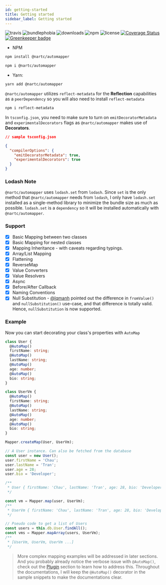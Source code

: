 ```yaml
---
id: getting-started
title: Getting started
sidebar_label: Getting started
---
```


![travis](https://badgen.net/travis/nartc/mapper)
![bundlephobia](https://badgen.net/bundlephobia/minzip/@nartc/automapper)
![downloads](https://badgen.net/npm/dt/@nartc/automapper)
![npm](https://badgen.net/npm/v/@nartc/automapper)
![license](https://badgen.net/github/license/nartc/mapper)
[![Coverage Status](https://coveralls.io/repos/github/nartc/mapper/badge.svg?branch=master)](https://coveralls.io/github/nartc/mapper?branch=master) [![Greenkeeper badge](https://badges.greenkeeper.io/nartc/mapper.svg)](https://greenkeeper.io/)

- NPM

```bash
npm install @nartc/automapper
```

```bash
npm i @nartc/automapper
```

- Yarn:

```bash
yarn add @nartc/automapper
```

`@nartc/automapper` utilizes `reflect-metadata` for the **Reflection** capabilities as a `peerDependency` so you will also need to install `reflect-metadata`

```bash
npm i reflect-metadata
```

In `tsconfig.json`, you need to make sure to turn on `emitDecoratorMetadata` and `experimentalDecorators` flags as `@nartc/automapper` makes use of **Decorators**.

```json
// sample tsconfig.json

{
  "compilerOptions": {
    "emitDecoratorMetadata": true,
    "experimentalDecorators": true
  }
}
```

### Lodash Note

`@nartc/automapper` uses `lodash.set` from `lodash`. Since `set` is the only method that `@nartc/automapper` needs from `lodash`, I only have `lodash.set` installed as a single-method library to minimize the bundle size as much as possible.
`lodash.set` is a `dependency` so it will be installed automatically with `@nartc/automapper`.

### Support

- [x] Basic Mapping between two classes
- [x] Basic Mapping for nested classes
- [x] Mapping Inheritance - with caveats regarding typings.
- [x] Array/List Mapping
- [x] Flattening
- [x] ReverseMap
- [x] Value Converters
- [x] Value Resolvers
- [x] Async
- [x] Before/After Callback
- [x] Naming Conventions
- [x] Null Substitution - [@lqmanh](https://github.com/lqmanh) pointed out the difference in `fromValue()` and `nullSubstitution()` use-case, and that difference is totally valid. Hence, `nullSubstitution` is now supported.

### Example

Now you can start decorating your class's properties with `AutoMap`

```typescript
class User {
  @AutoMap()
  firstName: string;
  @AutoMap()
  lastName: string;
  @AutoMap()
  age: number;
  @AutoMap()
  bio: string;
}

class UserVm {
  @AutoMap()
  firstName: string;
  @AutoMap()
  lastName: string;
  @AutoMap()
  age: number;
  @AutoMap()
  bio: string;
}

Mapper.createMap(User, UserVm);

// A User instance. Can also be fetched from the database
const user = new User();
user.firstName = 'Chau';
user.lastName = 'Tran';
user.age = 28;
user.bio = 'Developer';

/**
 * User { firstName: 'Chau', lastName: 'Tran', age: 28, bio: 'Developer' }
 */

const vm = Mapper.map(user, UserVm);
/**
 * UserVm { firstName: 'Chau', lastName: 'Tran', age: 28, bio: 'Developer' }
 */

// Pseudo code to get a list of Users
const users = this.db.User.findAll();
const vms = Mapper.mapArray(users, UserVm);
/**
 * [UserVm, UserVm, UserVm ...]
 */
```

> More complex mapping examples will be addressed in later sections. And you probably already notice the verbose issue with `@AutoMap()`, check out the [Plugin](../plugin.md) section to learn how to address this. Throughout the documentations, I will keep the `@AutoMap()` decorator in the sample snippets to make the documentations clear.
